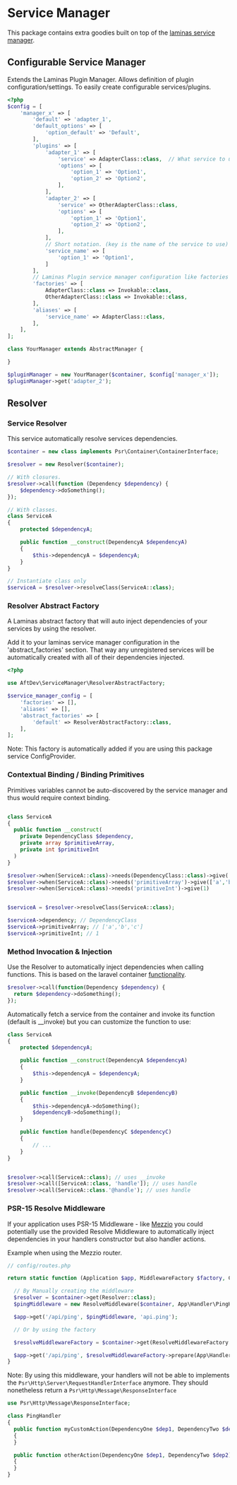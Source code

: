 # Service Manager

This package contains extra goodies built on top of the
[laminas service manager](https://docs.laminas.dev/laminas-servicemanager/).

## Configurable Service Manager

Extends the Laminas Plugin Manager. Allows definition of plugin
configuration/settings. To easily create configurable services/plugins.

```php
<?php
$config = [
    'manager_x' => [
        'default' => 'adapter_1',
        'default_options' => [
            'option_default' => 'Default',
        ],
        'plugins' => [
            'adapter_1' => [
                'service' => AdapterClass::class,  // What service to use,
                'options' => [
                    'option_1' => 'Option1',
                    'option_2' => 'Option2',
                ],
            ],
            'adapter_2' => [
                'service' => OtherAdapterClass::class,
                'options' => [
                    'option_1' => 'Option1',
                    'option_2' => 'Option2',
                ],
            ],
            // Short notation. (key is the name of the service to use)
            'service_name' => [
                'option_1' => 'Option1',
            ]
        ],
        // Laminas Plugin service manager configuration like factories or aliases.
        'factories' => [
            AdapterClass::class => Invokable::class,
            OtherAdapterClass::class => Invokable::class,
        ],
        'aliases' => [
            'service_name' => AdapterClass::class,
        ],
    ],
];
```

```php
class YourManager extends AbstractManager {

}

$pluginManager = new YourManager($container, $config['manager_x']);
$pluginManager->get('adapter_2');
```

## Resolver

### Service Resolver

This service automatically resolve services dependencies.

```php
$container = new class implements Psr\Container\ContainerInterface;

$resolver = new Resolver($container);

// With closures.
$resolver->call(function (Dependency $dependency) {
    $dependency->doSomething();
});

// With classes.
class ServiceA
{
    protected $dependencyA;

    public function __construct(DependencyA $dependencyA)
    {
        $this->dependencyA = $dependencyA;
    }
}

// Instantiate class only
$serviceA = $resolver->resolveClass(ServiceA::class);
```

### Resolver Abstract Factory

A Laminas abstract factory that will auto inject dependencies of your services
by using the resolver.

Add it to your laminas service manager configuration in the 'abstract_factories'
section. That way any unregistered services will be automatically created with
all of their dependencies injected.

```php
<?php

use AftDev\ServiceManager\ResolverAbstractFactory;

$service_manager_config = [
    'factories' => [],
    'aliases' => [],
    'abstract_factories' => [
        'default' => ResolverAbstractFactory::class,
    ],
];
```

Note: This factory is automatically added if you are using this package service
ConfigProvider.

### Contextual Binding / Binding Primitives

Primitives variables cannot be auto-discovered by the service manager and thus
would require context binding.

```php

class ServiceA
{
  public function __construct(
    private DependencyClass $dependency,
    private array $primitiveArray,
    private int $primitiveInt
  )
}

$resolver->when(ServiceA::class)->needs(DependencyClass::class)->give( new DependencyClass())
$resolver->when(ServiceA::class)->needs('primitiveArray')->give(['a','b','c'])
$resolver->when(ServiceA::class)->needs('primitiveInt')->give(1)


$serviceA = $resolver->resolveClass(ServiceA::class);

$serviceA->dependency; // DependencyClass
$serviceA->primitiveArray; // ['a','b','c']
$serviceA->primitiveInt; // 1
```

### Method Invocation & Injection

Use the Resolver to automatically inject dependencies when calling functions.
This is based on the laravel container
[functionality](https://laravel.com/docs/9.x/container#method-invocation-and-injection).

```php
$resolver->call(function(Dependency $dependency) {
  return $dependency->doSomething();
});
```

Automatically fetch a service from the container and invoke its function
(default is \_\_invoke) but you can customize the function to use:

```php
class ServiceA
{
    protected $dependencyA;

    public function __construct(DependencyA $dependencyA)
    {
        $this->dependencyA = $dependencyA;
    }

    public function __invoke(DependencyB $dependencyB)
    {
        $this->dependencyA->doSomething();
        $dependencyB->doSomething();
    }

    public function handle(DependencyC $dependencyC)
    {
        // ...
    }
}


$resolver->call(ServiceA::class); // uses __invoke
$resolver->call([ServiceA::class, 'handle']); // uses handle
$resolver->call(ServiceA::class.'@handle'); // uses handle
```

### PSR-15 Resolve Middleware

If your application uses PSR-15 Middleware - like
[Mezzio](https://docs.mezzio.dev/mezzio/) you could potentially use the provided
Resolve Middleware to automatically inject dependencies in your handlers
constructor but also handler actions.

Example when using the Mezzio router.

```php
// config/routes.php

return static function (Application $app, MiddlewareFactory $factory, ContainerInterface $container): void {

  // By Manually creating the middleware
  $resolver = $container->get(Resolver::class);
  $pingMiddleware = new ResolveMiddleware($container, App\Handler\PingHandler::class.'@myCustomAction');

  $app->get('/api/ping', $pingMiddleware, 'api.ping');

  // Or by using the factory

  $resolveMiddlewareFactory = $container->get(ResolveMiddlewareFactory::class);

  $app->get('/api/ping', $resolveMiddlewareFactory->prepare(App\Handler\PingHandler::class.'@otherAction'), 'api.ping.factory');
}
```

Note: By using this middleware, your handlers will not be able to implements the
`Psr\Http\Server\RequestHandlerInterface` anymore. They should nonetheless
return a `Psr\Http\Message\ResponseInterface`

```php
use Psr\Http\Message\ResponseInterface;

class PingHandler
{
  public function myCustomAction(DependencyOne $dep1, DependencyTwo $dep2): ResponseInterface
  {
  }

  public function otherAction(DependencyOne $dep1, DependencyTwo $dep2): ResponseInterface
  {
  }
}
```
